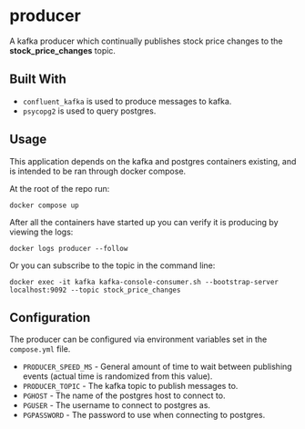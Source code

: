 # producer

A kafka producer which continually publishes stock price changes to the **stock_price_changes** topic.

## Built With

* `confluent_kafka` is used to produce messages to kafka.
* `psycopg2` is used to query postgres.

## Usage

This application depends on the kafka and postgres containers existing, and is intended to be ran through docker compose.

At the root of the repo run:

```
docker compose up
```

After all the containers have started up you can verify it is producing by viewing the logs:

```
docker logs producer --follow
```

Or you can subscribe to the topic in the command line:

```
docker exec -it kafka kafka-console-consumer.sh --bootstrap-server localhost:9092 --topic stock_price_changes
```

## Configuration

The producer can be configured via environment variables set in the `compose.yml` file.

- `PRODUCER_SPEED_MS` - General amount of time to wait between publishing events (actual time is randomized from this value).
- `PRODUCER_TOPIC` - The kafka topic to publish messages to.
- `PGHOST` - The name of the postgres host to connect to.
- `PGUSER` - The username to connect to postgres as.
- `PGPASSWORD` - The password to use when connecting to postgres.
